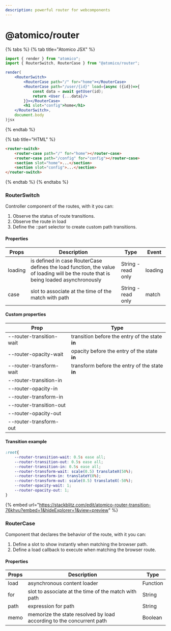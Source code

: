 ```yaml
---
description: powerful router for webcomponents
---
```


# @atomico/router

{% tabs %}
{% tab title="Atomico JSX" %}
```jsx
import { render } from "atomico";
import { RouterSwitch, RouterCase } from "@atomico/router";

render(
    <RouterSwitch>
        <RouterCase path="/" for="home"></RouterCase>
        <RouterCase path="/user/{id}" load={async ({id})=>{
            const data = await getUser(id);
            return <User {...data}/>
        }}></RouterCase>
        <h1 slot="config">home</h1>
    </RouterSwitch>,
    document.body
)jsx
```
{% endtab %}

{% tab title="HTML" %}
```html
<router-switch>
    <router-case path="/" for="home"></router-case>
    <router-case path="/config" for="config"></router-case>
    <section slot="home">...</section>
    <section slot="config">...</section>
</router-switch>
```
{% endtab %}
{% endtabs %}

### RouterSwitch

Controller component of the routes, with it you can:

1. Observe the status of route transitions.
2. Observe the route in load&#x20;
3. Define the ::part selector to create custom path transitions.

#### Properties

| Props   | Description                                                                                                                          | Type               | Event   |
| ------- | ------------------------------------------------------------------------------------------------------------------------------------ | ------------------ | ------- |
| loading | is defined in case RouterCase defines the load function,  the value of loading will be the route that is being loaded asynchronously | String - read only | loading |
| case    | slot to associate at the time of the match with path                                                                                 | String - read only | match   |

#### Custom properties

| Prop                     | Type                                            |
| ------------------------ | ----------------------------------------------- |
| --router-transition-wait | transition before the entry of the state **in** |
| --router-opacity-wait    | opacity before the entry of the state **in**    |
| --router-transform-wait  | transform before the entry of the state **in**  |
| --router-transition-in   |                                                 |
| --router-opacity-in      |                                                 |
| --router-transform-in    |                                                 |
| --router-transition-out  |                                                 |
| --router-opacity-out     |                                                 |
| --router-transform-out   |                                                 |

#### Transition example

```css
:root{
    --router-transition-wait: 0.5s ease all;
    --router-transition-out: 0.5s ease all;
    --router-transition-in: 0.5s ease all;
    --router-transform-wait: scale(0.5) translateX(50%);
    --router-transform-in: translateY(0%);
    --router-transform-out: scale(0.5) translateX(-50%);
    --router-opacity-wait: 1;
    --router-opacity-out: 1;
}
```

{% embed url="https://stackblitz.com/edit/atomico-router-transition-76khvu?embed=1&hideExplorer=1&view=preview" %}

### RouterCase

Component that declares the behavior of the route, with it you can:

1. Define a slot to show instantly when matching the browser path.
2. Define a load callback to execute when matching the browser route.

#### Properties

| Props | Description                                                          | Type     |
| ----- | -------------------------------------------------------------------- | -------- |
| load  | asynchronous content loader                                          | Function |
| for   | slot to associate at the time of the match with path                 | String   |
| path  | expression for path                                                  | String   |
| memo  | memorize the state resolved by load according to the concurrent path | Boolean  |

